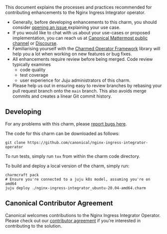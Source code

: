 This document explains the processes and practices recommended for contributing enhancements to the Nginx Ingress Integrator operator.

* Generally, before developing enhancements to this charm, you should consider [opening an issue ](https://github.com/canonical/nginx-ingress-integrator-operator/issues)explaining your use case.
* If you would like to chat with us about your use-cases or proposed implementation, you can reach us at [Canonical Mattermost public channel](https://chat.charmhub.io/charmhub/channels/charm-dev) or [Discourse](https://discourse.charmhub.io/).
* Familiarising yourself with the [Charmed Operator Framework](https://juju.is/docs/sdk) library will help you a lot when working on new features or bug fixes.
* All enhancements require review before being merged. Code review typically examines
  * code quality
  * test coverage
  * user experience for Juju administrators of this charm.
* Please help us out in ensuring easy to review branches by rebasing your pull request branch onto the `main` branch. This also avoids merge commits and creates a linear Git commit history.

## Developing

For any problems with this charm, please [report bugs here](https://github.com/canonical/nginx-ingress-integrator-operator/issues).

The code for this charm can be downloaded as follows:

```
git clone https://github.com/canonical/nginx-ingress-integrator-operator
```

To run tests, simply run `tox` from within the charm code directory.

To build and deploy a local version of the charm, simply run:

```
charmcraft pack
# Ensure you're connected to a juju k8s model, assuming you're on amd64
juju deploy ./nginx-ingress-integrator_ubuntu-20.04-amd64.charm
```
## Canonical Contributor Agreement

Canonical welcomes contributions to the Nginx Ingress Integrator Operator. Please check out our [contributor agreement](https://ubuntu.com/legal/contributors) if you’re interested in contributing to the solution.